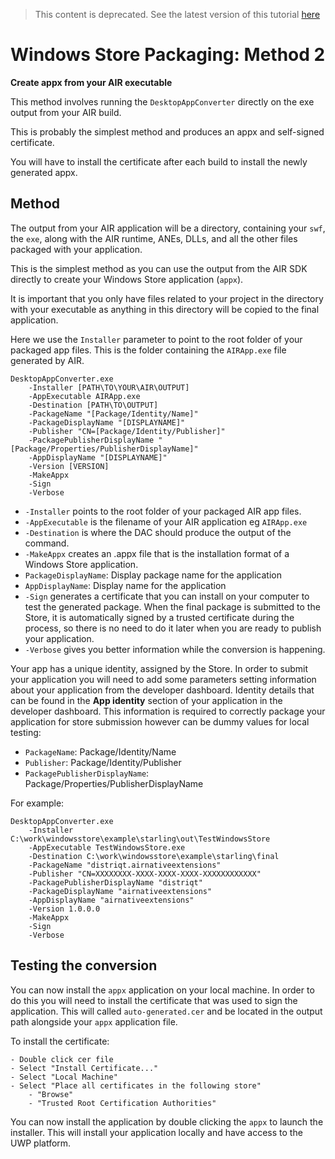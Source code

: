 >
> This content is deprecated. See the latest version of this tutorial [here](https://docs.airnativeextensions.com/docs/tutorials/windows-appx-packaging-method2)
> 

# Windows Store Packaging: Method 2

**Create appx from your AIR executable**

This method involves running the `DesktopAppConverter` directly on the exe output from your AIR build.

This is probably the simplest method and produces an appx and self-signed certificate. 

You will have to install the certificate after each build to install the newly generated appx.



## Method

The output from your AIR application will be a directory, containing your `swf`, the `exe`, 
along with the AIR runtime, ANEs, DLLs, and all the other files packaged with your application.

This is the simplest method as you can use the output from the AIR SDK directly to create your Windows Store application (`appx`).

It is important that you only have files related to your project in the directory with your executable as anything in this directory will be copied to the final application. 

Here we use the `Installer` parameter to point to the root folder of your packaged app files. This is the folder containing the `AIRApp.exe` file generated by AIR.

```
DesktopAppConverter.exe 
    -Installer [PATH\TO\YOUR\AIR\OUTPUT] 
    -AppExecutable AIRApp.exe 
    -Destination [PATH\TO\OUTPUT] 
    -PackageName "[Package/Identity/Name]" 
    -PackageDisplayName "[DISPLAYNAME]" 
    -Publisher "CN=[Package/Identity/Publisher]"
    -PackagePublisherDisplayName "[Package/Properties/PublisherDisplayName]" 
    -AppDisplayName "[DISPLAYNAME]" 
    -Version [VERSION] 
    -MakeAppx 
    -Sign 
    -Verbose
```

- `-Installer` points to the root folder of your packaged AIR app files.
- `-AppExecutable` is the filename of your AIR application eg `AIRApp.exe`
- `-Destination` is where the DAC should produce the output of the command.
- `-MakeAppx` creates an .appx file that is the installation format of a Windows Store application.
- `PackageDisplayName`: Display package name for the application
- `AppDisplayName`: Display name for the application
- `-Sign` generates a certificate that you can install on your computer to test the generated package. When the final package is submitted to the Store, it is automatically signed by a trusted certificate during the process, so there is no need to do it later when you are ready to publish your application.
- `-Verbose` gives you better information while the conversion is happening.


Your app has a unique identity, assigned by the Store. In order to submit your application you will need to add some parameters setting information about your application from the developer dashboard. Identity details that can be found in the **App identity** section of your application in the developer dashboard. This information is required to correctly package your application for store submission however can be dummy values for local testing:

- `PackageName`: Package/Identity/Name
- `Publisher`: Package/Identity/Publisher
- `PackagePublisherDisplayName`: Package/Properties/PublisherDisplayName	


For example:

```
DesktopAppConverter.exe 
    -Installer C:\work\windowsstore\example\starling\out\TestWindowsStore
    -AppExecutable TestWindowsStore.exe 
    -Destination C:\work\windowsstore\example\starling\final
    -PackageName "distriqt.airnativeextensions" 
    -Publisher "CN=XXXXXXXX-XXXX-XXXX-XXXX-XXXXXXXXXXXX" 
    -PackagePublisherDisplayName "distriqt" 
    -PackageDisplayName "airnativeextensions" 
    -AppDisplayName "airnativeextensions" 
    -Version 1.0.0.0 
    -MakeAppx 
    -Sign 
    -Verbose
 ```



## Testing the conversion

You can now install the `appx` application on your local machine. In order to do this you will need to install the certificate that was used to sign the application. This will called `auto-generated.cer` and be located in the output path alongside your `appx` application file. 


To install the certificate:

    - Double click cer file
    - Select "Install Certificate..."
    - Select "Local Machine"
    - Select "Place all certificates in the following store"
        - "Browse"
        - "Trusted Root Certification Authorities"

You can now install the application by double clicking the `appx` to launch the installer. This will install your application locally and have access to the UWP platform.



